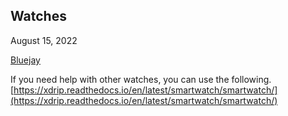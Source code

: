 ## Watches  
August 15, 2022  
  
[Bluejay](./Bluejay_page.md)  
  
If you need help with other watches, you can use the following.  
[https://xdrip.readthedocs.io/en/latest/smartwatch/smartwatch/](https://xdrip.readthedocs.io/en/latest/smartwatch/smartwatch/)  
